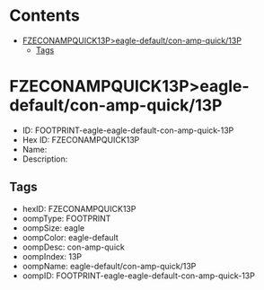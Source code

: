 



Contents
========

* [FZECONAMPQUICK13P>eagle-default/con-amp-quick/13P](#fzeconampquick13peagle-defaultcon-amp-quick13p)
	* [Tags](#tags)

# FZECONAMPQUICK13P>eagle-default/con-amp-quick/13P

- ID: FOOTPRINT-eagle-eagle-default-con-amp-quick-13P
- Hex ID: FZECONAMPQUICK13P
- Name: 
- Description: 

## Tags

- hexID: FZECONAMPQUICK13P
- oompType: FOOTPRINT
- oompSize: eagle
- oompColor: eagle-default
- oompDesc: con-amp-quick
- oompIndex: 13P
- oompName: eagle-default/con-amp-quick/13P
- oompID: FOOTPRINT-eagle-eagle-default-con-amp-quick-13P
